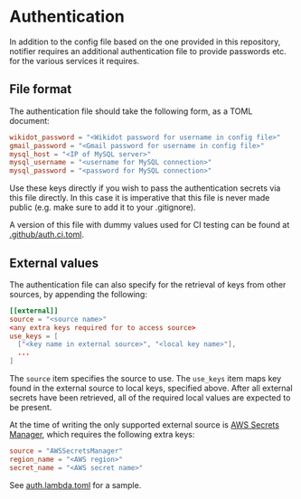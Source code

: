 # Authentication

In addition to the config file based on the one provided in this
repository, notifier requires an additional authentication file to provide
passwords etc. for the various services it requires.

## File format

The authentication file should take the following form, as a TOML document:

```toml
wikidot_password = "<Wikidot password for username in config file>"
gmail_password = "<Gmail password for username in config file>"
mysql_host = "<IP of MySQL server>"
mysql_username = "<username for MySQL connection>"
mysql_password = "<password for MySQL connection>"
```

Use these keys directly if you wish to pass the authentication secrets via
this file directly. In this case it is imperative that this file is never
made public (e.g. make sure to add it to your .gitignore).

A version of this file with dummy values used for CI testing can be found
at [.github/auth.ci.toml](/.github/auth.ci.toml).

## External values

The authentication file can also specify for the retrieval of keys from
other sources, by appending the following:

```toml
[[external]]
source = "<source name>"
<any extra keys required for to access source>
use_keys = [
  ["<key name in external source>", "<local key name>"],
  ...
]
```

The `source` item specifies the source to use. The `use_keys` item maps key
found in the external source to local keys, specified above. After all
external secrets have been retrieved, all of the required local values are
expected to be present.

At the time of writing the only supported external source is
[AWS Secrets Manager](https://aws.amazon.com/secrets-manager/), which
requires the following extra keys:

```toml
source = "AWSSecretsManager"
region_name = "<AWS region>"
secret_name = "<AWS secret name>"
```

See [auth.lambda.toml](/auth.lambda.toml) for a sample.